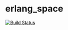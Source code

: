 # erlang_space
[![Build Status](https://snap-ci.com/gprestes/erlang_space/branch/master/build_image)](https://snap-ci.com/gprestes/erlang_space/branch/master)
